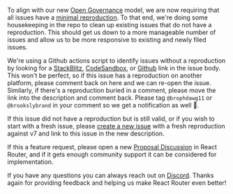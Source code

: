 To align with our new [Open Governance](https://remix.run/blog/rr-governance) model, we are now requiring that all issues have a [minimal reproduction](https://github.com/remix-run/react-router/blob/main/GOVERNANCE.md#bugissue-process). To that end, we're doing some housekeeping in the repo to clean up existing issues that do not have a reproduction. This should get us down to a more manageable number of issues and allow us to be more responsive to existing and newly filed issues.

We're using a Github actions script to identify issues without a reproduction by looking for a [StackBlitz](https://stackblitz.com/), [CodeSandbox](https://codesandbox.io/), or [Github](https://github.com) link in the issue body. This won't be perfect, so if this issue has a reproduction on another platform, please comment back on here and we can re-open the issue. Similarly, if there's a reproduction buried in a comment, please move the link into the description and comment back. Please tag `@brophdawg11` or `@brookslybrand` in your comment so we get a notification as well 🙂.

If this issue did not have a reproduction but is still valid, or if you wish to start with a fresh issue, please [create a new issue](https://github.com/remix-run/react-router/issues/new?template=bug_report.yml) with a fresh reproduction against v7 and link to this issue in the new description.

If this a feature request, please open a new [Proposal Discussion](https://github.com/remix-run/react-router/discussions/new?category=proposals) in React Router, and if it gets enough community support it can be considered for implementation.

If you have any questions you can always reach out on [Discord](https://rmx.as/discord). Thanks again for providing feedback and helping us make React Router even better!
